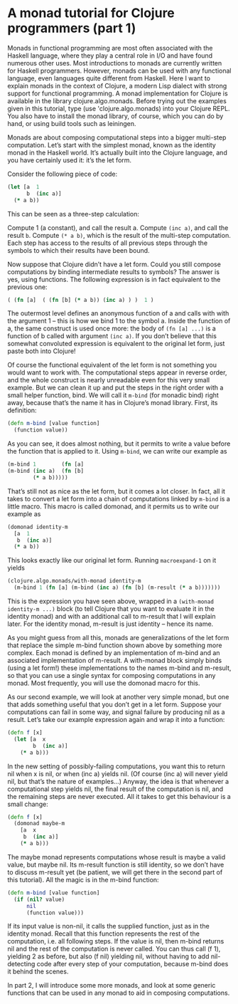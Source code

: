 A monad tutorial for Clojure programmers (part 1)
=================

Monads in functional programming are most often associated with the Haskell language, where they play a central role in I/O and have found numerous other uses. Most introductions to monads are currently written for Haskell programmers. However, monads can be used with any functional language, even languages quite different from Haskell. Here I want to explain monads in the context of Clojure, a modern Lisp dialect with strong support for functional programming. A monad implementation for Clojure is available in the library clojure.algo.monads. Before trying out the examples given in this tutorial, type (use 'clojure.algo.monads) into your Clojure REPL. You also have to install the monad library, of course, which you can do by hand, or using build tools such as leiningen.

Monads are about composing computational steps into a bigger multi-step computation. Let’s start with the simplest monad, known as the identity monad in the Haskell world. It’s actually built into the Clojure language, and you have certainly used it: it’s the let form.

Consider the following piece of code:

```clj
(let [a  1
      b  (inc a)]
  (* a b))
```
This can be seen as a three-step calculation:

Compute 1 (a constant), and call the result a.
Compute ``(inc a)``, and call the result `b`.
Compute ``(* a b)``, which is the result of the multi-step computation.
Each step has access to the results of all previous steps through the symbols to which their results have been bound.

Now suppose that Clojure didn’t have a let form. Could you still compose computations by binding intermediate results to symbols? The answer is yes, using functions. The following expression is in fact equivalent to the previous one:

```clj
( (fn [a]  ( (fn [b] (* a b)) (inc a) ) )  1 )
```
The outermost level defines an anonymous function of a and calls with with the argument 1 – this is how we bind 1 to the symbol a. Inside the function of a, the same construct is used once more: the body of ``(fn [a] ...)`` is a function of b called with argument ``(inc a)``. If you don’t believe that this somewhat convoluted expression is equivalent to the original let form, just paste both into Clojure!

Of course the functional equivalent of the let form is not something you would want to work with. The computational steps appear in reverse order, and the whole construct is nearly unreadable even for this very small example. But we can clean it up and put the steps in the right order with a small helper function, bind. We will call it ``m-bind`` (for monadic bind) right away, because that’s the name it has in Clojure’s monad library. First, its definition:

```clj
(defn m-bind [value function]
  (function value))
```
As you can see, it does almost nothing, but it permits to write a value before the function that is applied to it. Using ``m-bind``, we can write our example as

```clj
(m-bind 1        (fn [a]
(m-bind (inc a)  (fn [b]
        (* a b)))))
```

That’s still not as nice as the let form, but it comes a lot closer. In fact, all it takes to convert a let form into a chain of computations linked by ``m-bind`` is a little macro. This macro is called domonad, and it permits us to write our example as

```clj
(domonad identity-m
  [a  1
   b  (inc a)]
  (* a b))
```

This looks exactly like our original let form. Running ``macroexpand-1`` on it yields

```clj
(clojure.algo.monads/with-monad identity-m
  (m-bind 1 (fn [a] (m-bind (inc a) (fn [b] (m-result (* a b)))))))
```

This is the expression you have seen above, wrapped in a ``(with-monad identity-m ...)`` block (to tell Clojure that you want to evaluate it in the identity monad) and with an additional call to m-result that I will explain later. For the identity monad, m-result is just identity – hence its name.

As you might guess from all this, monads are generalizations of the let form that replace the simple m-bind function shown above by something more complex. Each monad is defined by an implementation of m-bind and an associated implementation of m-result. A with-monad block simply binds (using a let form!) these implementations to the names m-bind and m-result, so that you can use a single syntax for composing computations in any monad. Most frequently, you will use the domonad macro for this.

As our second example, we will look at another very simple monad, but one that adds something useful that you don’t get in a let form. Suppose your computations can fail in some way, and signal failure by producing nil as a result. Let’s take our example expression again and wrap it into a function:

```clj
(defn f [x]
  (let [a  x
        b  (inc a)]
    (* a b)))
```

In the new setting of possibly-failing computations, you want this to return nil when x is nil, or when (inc a) yields nil. (Of course (inc a) will never yield nil, but that’s the nature of examples…) Anyway, the idea is that whenever a computational step yields nil, the final result of the computation is nil, and the remaining steps are never executed. All it takes to get this behaviour is a small change:

```clj
(defn f [x]
  (domonad maybe-m
    [a  x
     b  (inc a)]
    (* a b)))
```

The maybe monad represents computations whose result is maybe a valid value, but maybe nil. Its m-result function is still identity, so we don’t have to discuss m-result yet (be patient, we will get there in the second part of this tutorial). All the magic is in the m-bind function:

```clj
(defn m-bind [value function]
  (if (nil? value)
      nil
      (function value)))
```

If its input value is non-nil, it calls the supplied function, just as in the identity monad. Recall that this function represents the rest of the computation, i.e. all following steps. If the value is nil, then m-bind returns nil and the rest of the computation is never called. You can thus call (f 1), yielding 2 as before, but also (f nil) yielding nil, without having to add nil-detecting code after every step of your computation, because m-bind does it behind the scenes.

In part 2, I will introduce some more monads, and look at some generic functions that can be used in any monad to aid in composing computations.
